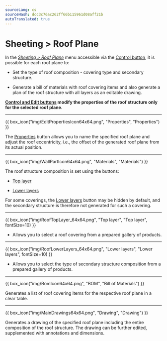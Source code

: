 ```yaml
---
sourceLang: cs
sourceHash: dcc3c76ac262ff66b115961d08aff21b
autoTranslated: true
---
```


# Sheeting > Roof Plane

<p>In the <u><i>Sheeting > Roof Plane</i></u> menu accessible via the <u>Control button</u>, it is possible for each roof plane to:</p>

<ul>
  <li><p>Set the type of roof composition - covering type and secondary structure.</p></li>
  <li><p>Generate a bill of materials with roof covering items and also generate a plan of the roof structure with all layers as an editable drawing.</p></li>
</ul>

<p><b><u>Control and Edit buttons</u> modify the properties of the roof structure only for the selected roof plane.</b></p>

<hr class="main">

{{ box_icon("img/EditPropertiesIcon64x64.png", "Properties", "Properties") }}

<p>The <u>Properties</u> button allows you to name the specified roof plane and adjust the roof eccentricity, i.e., the offset of the generated roof plane from its actual position.</p>

<hr class="main">

{{ box_icon("img/WallPartIcon64x64.png", "Materials", "Materials") }}

<p>The roof structure composition is set using the buttons:</p>

<ul>
  <li><p><u>Top layer</u></p></li>
  <li><p><u>Lower layers</u></p></li>
</ul>

<p>
For some coverings, the <u>Lower layers</u> button may be hidden by default, and the secondary structure is therefore not generated for such a covering.
</p> 

<hr>

{{ box_icon("img/RoofTopLayer_64x64.png", "Top layer", "Top layer", fontSize=10) }}
<ul>
  <li><p>Allows you to select a roof covering from a prepared gallery of products.</p></li>
</ul>

<hr>

{{ box_icon("img/RoofLowerLayers_64x64.png", "Lower layers", "Lower layers", fontSize=10) }}
<ul>
  <li><p>Allows you to select the type of secondary structure composition from a prepared gallery of products.</p></li>
</ul>

<hr class="main">

{{ box_icon("img/BomIcon64x64.png", "BOM", "Bill of Materials") }}

<p>Generates a list of roof covering items for the respective roof plane in a clear table.</p>

<hr class="main">

{{ box_icon("img/MainDrawings64x64.png", "Drawing", "Drawing") }}

<p>Generates a drawing of the specified roof plane including the entire composition of the roof structure. The drawing can be further edited, supplemented with annotations and dimensions.</p>
</div>